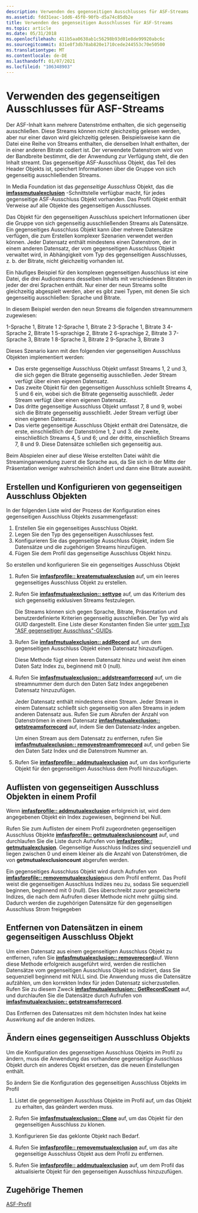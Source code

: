 ```yaml
---
description: Verwenden des gegenseitigen Ausschlusses für ASF-Streams
ms.assetid: fdd31eac-1dd6-45f0-90fb-d5a74c85db2e
title: Verwenden des gegenseitigen Ausschlusses für ASF-Streams
ms.topic: article
ms.date: 05/31/2018
ms.openlocfilehash: 411b5aa0638ab1c56298b93d01e8de99920abc6c
ms.sourcegitcommit: 831e8f3db78ab820e1710cede244553c70e50500
ms.translationtype: MT
ms.contentlocale: de-DE
ms.lasthandoff: 01/07/2021
ms.locfileid: "106348903"
---
```

# <a name="using-mutual-exclusion-for-asf-streams"></a>Verwenden des gegenseitigen Ausschlusses für ASF-Streams

Der ASF-Inhalt kann mehrere Datenströme enthalten, die sich gegenseitig ausschließen. Diese Streams können nicht gleichzeitig gelesen werden, aber nur einer davon wird gleichzeitig gelesen. Beispielsweise kann die Datei eine Reihe von Streams enthalten, die denselben Inhalt enthalten, der in einer anderen Bitrate codiert ist. Der verwendete Datenstrom wird von der Bandbreite bestimmt, die der Anwendung zur Verfügung steht, die den Inhalt streamt. Das gegenseitige ASF-Ausschluss Objekt, das Teil des Header Objekts ist, speichert Informationen über die Gruppe von sich gegenseitig ausschließenden Streams.

In Media Foundation ist das *gegenseitige Ausschluss* Objekt, das die [**imfassmutualexclusion**](/windows/desktop/api/wmcontainer/nn-wmcontainer-imfasfmutualexclusion) -Schnittstelle verfügbar macht, für jedes gegenseitige ASF-Ausschluss Objekt vorhanden. Das Profil Objekt enthält Verweise auf alle Objekte des gegenseitigen Ausschlusses.

Das Objekt für den gegenseitigen Ausschluss speichert Informationen über die Gruppe von sich gegenseitig ausschließenden Streams als Datensätze. Ein gegenseitiges Ausschluss Objekt kann über mehrere Datensätze verfügen, die zum Erstellen komplexer Szenarien verwendet werden können. Jeder Datensatz enthält mindestens einen Datenstrom, der in einem anderen Datensatz, der vom gegenseitigen Ausschluss Objekt verwaltet wird, in Abhängigkeit vom Typ des gegenseitigen Ausschlusses, z. b. der Bitrate, nicht gleichzeitig vorhanden ist.

Ein häufiges Beispiel für den komplexen gegenseitigen Ausschluss ist eine Datei, die drei Audiostreams desselben Inhalts mit verschiedenen Bitraten in jeder der drei Sprachen enthält. Nur einer der neun Streams sollte gleichzeitig abgespielt werden, aber es gibt zwei Typen, mit denen Sie sich gegenseitig ausschließen: Sprache und Bitrate.

In diesem Beispiel werden den neun Streams die folgenden streamnummern zugewiesen:

<dl> 1-Sprache 1, Bitrate 1  
2-Sprache 1, Bitrate 2  
3-Sprache 1, Bitrate 3  
4-Sprache 2, Bitrate 1  
5-sprachige 2, Bitrate 2  
6-sprachige 2, Bitrate 3  
7-Sprache 3, Bitrate 1  
8-Sprache 3, Bitrate 2  
9-Sprache 3, Bitrate 3  
</dl>

Dieses Szenario kann mit den folgenden vier gegenseitigen Ausschluss Objekten implementiert werden:

-   Das erste gegenseitige Ausschluss Objekt umfasst Streams 1, 2 und 3, die sich gegen die Bitrate gegenseitig ausschließen. Jeder Stream verfügt über einen eigenen Datensatz.
-   Das zweite Objekt für den gegenseitigen Ausschluss schließt Streams 4, 5 und 6 ein, wobei sich die Bitrate gegenseitig ausschließt. Jeder Stream verfügt über einen eigenen Datensatz.
-   Das dritte gegenseitige Ausschluss Objekt umfasst 7, 8 und 9, wobei sich die Bitrate gegenseitig ausschließt. Jeder Stream verfügt über einen eigenen Datensatz.
-   Das vierte gegenseitige Ausschluss Objekt enthält drei Datensätze, die erste, einschließlich der Datenströme 1, 2 und 3. die zweite, einschließlich Streams 4, 5 und 6; und der dritte, einschließlich Streams 7, 8 und 9. Diese Datensätze schließen sich gegenseitig aus.

Beim Abspielen einer auf diese Weise erstellten Datei wählt die Streaminganwendung zuerst die Sprache aus, da Sie sich in der Mitte der Präsentation weniger wahrscheinlich ändert und dann eine Bitrate auswählt.

## <a name="mutual-exclusion-object-creation-and-configuration"></a>Erstellen und Konfigurieren von gegenseitigen Ausschluss Objekten

In der folgenden Liste wird der Prozess der Konfiguration eines gegenseitigen Ausschluss Objekts zusammengefasst:

1.  Erstellen Sie ein gegenseitiges Ausschluss Objekt.
2.  Legen Sie den Typ des gegenseitigen Ausschlusses fest.
3.  Konfigurieren Sie das gegenseitige Ausschluss Objekt, indem Sie Datensätze und die zugehörigen Streams hinzufügen.
4.  Fügen Sie dem Profil das gegenseitige Ausschluss Objekt hinzu.

So erstellen und konfigurieren Sie ein gegenseitiges Ausschluss Objekt

1.  Rufen Sie [**imfasfprofile:: kreatemutualexclusion**](/windows/desktop/api/wmcontainer/nf-wmcontainer-imfasfprofile-createmutualexclusion) auf, um ein leeres gegenseitiges Ausschluss Objekt zu erstellen.
2.  Rufen Sie [**imfasfmutualexclusion:: settype**](/windows/desktop/api/wmcontainer/nf-wmcontainer-imfasfmutualexclusion-settype) auf, um das Kriterium des sich gegenseitig exklusiven Streams festzulegen.

    Die Streams können sich gegen Sprache, Bitrate, Präsentation und benutzerdefinierte Kriterien gegenseitig ausschließen. Der Typ wird als GUID dargestellt. Eine Liste dieser Konstanten finden Sie unter [vom Typ "ASF gegenseitiger Ausschluss"-GUIDs](asf-mutual-exclusion-type-guids.md).

3.  Rufen Sie [**imfasfmutualexclusion:: addRecord**](/windows/desktop/api/wmcontainer/nf-wmcontainer-imfasfmutualexclusion-addrecord) auf, um dem gegenseitigen Ausschluss Objekt einen Datensatz hinzuzufügen.

    Diese Methode fügt einen leeren Datensatz hinzu und weist ihm einen Daten Satz Index zu, beginnend mit 0 (null).

4.  Rufen Sie [**imfasfmutualexclusion:: addstreamforrecord**](/windows/desktop/api/wmcontainer/nf-wmcontainer-imfasfmutualexclusion-addstreamforrecord) auf, um die streamnummer dem durch den Daten Satz Index angegebenen Datensatz hinzuzufügen.

    Jeder Datensatz enthält mindestens einen Stream. Jeder Stream in einem Datensatz schließt sich gegenseitig von allen Streams in jedem anderen Datensatz aus. Rufen Sie zum Abrufen der Anzahl von Datenströmen in einem Datensatz [**imfasfmutualexclusion:: getstreamsforrecord**](/windows/desktop/api/wmcontainer/nf-wmcontainer-imfasfmutualexclusion-getstreamsforrecord) auf, indem Sie den Datensatz-Index angeben.

    Um einen Stream aus dem Datensatz zu entfernen, rufen Sie [**imfasfmutualexclusion:: removestreamfromrecord**](/windows/desktop/api/wmcontainer/nf-wmcontainer-imfasfmutualexclusion-removestreamfromrecord) auf, und geben Sie den Daten Satz Index und die Datenstrom Nummer an.

5.  Rufen Sie [**imfasfprofile:: addmutualexclusion**](/windows/desktop/api/wmcontainer/nf-wmcontainer-imfasfprofile-addmutualexclusion) auf, um das konfigurierte Objekt für den gegenseitigen Ausschluss dem Profil hinzuzufügen.

## <a name="enumerating-mutual-exclusion-objects-in-a-profile"></a>Auflisten von gegenseitigen Ausschluss Objekten in einem Profil

Wenn [**imfasfprofile:: addmutualexclusion**](/windows/desktop/api/wmcontainer/nf-wmcontainer-imfasfprofile-addmutualexclusion) erfolgreich ist, wird dem angegebenen Objekt ein Index zugewiesen, beginnend bei Null.

Rufen Sie zum Auflisten der einem Profil zugeordneten gegenseitigen Ausschluss Objekte [**imfasfprofile:: getmutualexclusioncount**](/windows/desktop/api/wmcontainer/nf-wmcontainer-imfasfprofile-getmutualexclusioncount) auf, und durchlaufen Sie die Liste durch Aufrufen von [**imfasfprofile:: getmutualexclusion**](/windows/desktop/api/wmcontainer/nf-wmcontainer-imfasfprofile-getmutualexclusion). Gegenseitige Ausschluss Indizes sind sequenziell und liegen zwischen 0 und einem kleiner als die Anzahl von Datenströmen, die von **getmutualexclusioncount** abgerufen werden.

Ein gegenseitiges Ausschluss Objekt wird durch Aufrufen von [**imfasfprofile:: removemutualexclusion**](/windows/desktop/api/wmcontainer/nf-wmcontainer-imfasfprofile-removemutualexclusion)aus dem Profil entfernt. Das Profil weist die gegenseitigen Ausschluss Indizes neu zu, sodass Sie sequenziell beginnen, beginnend mit 0 (null). Dies überschreibt zuvor gespeicherte Indizes, die nach dem Aufrufen dieser Methode nicht mehr gültig sind. Dadurch werden die zugehörigen Datensätze für den gegenseitigen Ausschluss Strom freigegeben

## <a name="removing-records-in-a-mutual-exclusion-object"></a>Entfernen von Datensätzen in einem gegenseitigen Ausschluss Objekt

Um einen Datensatz aus einem gegenseitigen Ausschluss Objekt zu entfernen, rufen Sie [**imfasfmutualexclusion:: removerecord**](/windows/desktop/api/wmcontainer/nf-wmcontainer-imfasfmutualexclusion-removerecord)auf. Wenn diese Methode erfolgreich ausgeführt wird, werden die restlichen Datensätze vom gegenseitigen Ausschluss Objekt so indiziert, dass Sie sequenziell beginnend mit NULL sind. Die Anwendung muss die Datensätze aufzählen, um den korrekten Index für jeden Datensatz sicherzustellen. Rufen Sie zu diesem Zweck [**imfasfmutualexclusion:: GetRecordCount**](/windows/desktop/api/wmcontainer/nf-wmcontainer-imfasfmutualexclusion-getrecordcount) auf, und durchlaufen Sie die Datensätze durch Aufrufen von [**imfasfmutualexclusion:: getstreamsforrecord**](/windows/desktop/api/wmcontainer/nf-wmcontainer-imfasfmutualexclusion-getstreamsforrecord).

Das Entfernen des Datensatzes mit dem höchsten Index hat keine Auswirkung auf die anderen Indizes.

## <a name="modifying-a-mutual-exclusion-object"></a>Ändern eines gegenseitigen Ausschluss Objekts

Um die Konfiguration des gegenseitigen Ausschluss Objekts im Profil zu ändern, muss die Anwendung das vorhandene gegenseitige Ausschluss Objekt durch ein anderes Objekt ersetzen, das die neuen Einstellungen enthält.

So ändern Sie die Konfiguration des gegenseitigen Ausschluss Objekts im Profil

1.  Listet die gegenseitigen Ausschluss Objekte im Profil auf, um das Objekt zu erhalten, das geändert werden muss.
2.  Rufen Sie [**imfasfmutualexclusion:: Clone**](/windows/desktop/api/wmcontainer/nf-wmcontainer-imfasfmutualexclusion-clone) auf, um das Objekt für den gegenseitigen Ausschluss zu klonen.

3.  Konfigurieren Sie das geklonte Objekt nach Bedarf.
4.  Rufen Sie [**imfasfprofile:: removemutualexclusion**](/windows/desktop/api/wmcontainer/nf-wmcontainer-imfasfprofile-removemutualexclusion) auf, um das alte gegenseitige Ausschluss Objekt aus dem Profil zu entfernen.

5.  Rufen Sie [**imfasfprofile:: addmutualexclusion**](/windows/desktop/api/wmcontainer/nf-wmcontainer-imfasfprofile-addmutualexclusion) auf, um dem Profil das aktualisierte Objekt für den gegenseitigen Ausschluss hinzuzufügen.

## <a name="related-topics"></a>Zugehörige Themen

<dl> <dt>

[ASF-Profil](asf-profile.md)
</dt> </dl>

 

 



